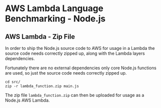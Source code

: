 # AWS Lambda Language Benchmarking - Node.js

## AWS Lambda - Zip File
In order to ship the Node.js source code to AWS for usage in a Lambda the source code needs correctly zipped up, along with the Lambda layers dependencies.

Fortunately there are no external dependencies only core Node.js functions are used, so just the source code needs correctly zipped up.

```
cd src/
zip -r lambda_function.zip main.js
```

The zip file `lambda_function.zip` can then be uploaded for usage as a Node.js AWS Lambda.
